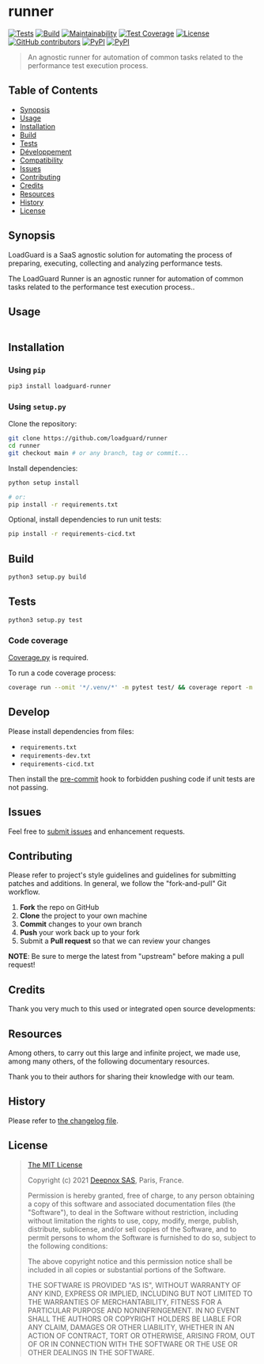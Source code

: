 # runner[![Tests](https://github.com/loadguard/runner/actions/workflows/tests.yml/badge.svg)](https://github.com/loadguard/runner/actions/workflows/tests.yml)[![Build](https://github.com/loadguard/runner/actions/workflows/build.yml/badge.svg)](https://github.com/loadguard/runner/actions/workflows/build.yml)[![Maintainability](https://api.codeclimate.com/v1/badges/80c0008dcf97f64e58c4/maintainability)](https://codeclimate.com/github/loadguard/runner/maintainability)[![Test Coverage](https://api.codeclimate.com/v1/badges/80c0008dcf97f64e58c4/test_coverage)](https://codeclimate.com/github/loadguard/runner/test_coverage)[![License](https://img.shields.io/github/license/loadguard/runner.svg)](https://github.com/loadguard/runner/blob/main/LICENSE)[![GitHub contributors](https://img.shields.io/github/contributors/loadguard/runner.svg)](https://github.com/loadguard/runner/graphs/contributors)[![PyPI](https://img.shields.io/pypi/v/loadguard-runner.svg)](https://pypi.org/project/loadguard-runner/)[![PyPI](https://img.shields.io/pypi/pyversions/loadguard-runner.svg)](https://pypi.org/project/loadguard-runner/)<!--[![codecov](https://codecov.io/gh/loadguard/runner/branch/devel/graph/badge.svg?token=IGALD1N09C)](https://codecov.io/gh/loadguard/runner)-->> An agnostic runner for automation of common tasks related to the performance test execution process.## Table of Contents* [Synopsis](#synopsis)* [Usage](#usage)* [Installation](#installation)* [Build](#build)* [Tests](#tests)* [Développement](#develop)* [Compatibility](#compatibility)* [Issues](#issues)* [Contributing](#contributing)* [Credits](#credits)* [Resources](#resources)* [History](#history)* [License](#license)## <a name="synopsis">Synopsis</a>LoadGuard is a SaaS agnostic solution for automating the process of preparing, executing, collecting and analyzing performance tests.The LoadGuard Runner is an agnostic runner for automation of common tasks related to the performance test execution process..## <a name="usage">Usage</a>```python```## <a name="installation">Installation</a>### Using `pip````bashpip3 install loadguard-runner```### Using `setup.py`Clone the repository:```bashgit clone https://github.com/loadguard/runnercd runnergit checkout main # or any branch, tag or commit...```Install dependencies:```bashpython setup install# or:pip install -r requirements.txt```Optional, install dependencies to run unit tests:```bashpip install -r requirements-cicd.txt```## <a name="build">Build</a>```bashpython3 setup.py build```## <a name="tests">Tests</a>```bashpython3 setup.py test```### Code coverage[Coverage.py](https://coverage.readthedocs.io/en/latest/) is required.To run a code coverage process:```bashcoverage run --omit '*/.venv/*' -m pytest test/ && coverage report -m```## DevelopPlease install dependencies from files:- `requirements.txt`- `requirements-dev.txt`- `requirements-cicd.txt`Then install the [pre-commit](https://pre-commit.com/) hook to forbidden pushing code if unit tests are not passing.## <a name="issues"> Issues</a>Feel free to [submit issues](https://github.com/loadguard/runner/issues) and enhancement requests.## <a name="contributing">Contributing</a>Please refer to project's style guidelines and guidelines for submitting patches and additions. In general, we follow the "fork-and-pull" Git workflow.1. **Fork** the repo on GitHub2. **Clone** the project to your own machine3. **Commit** changes to your own branch4. **Push** your work back up to your fork5. Submit a **Pull request** so that we can review your changes**NOTE**: Be sure to merge the latest from "upstream" before making a pull request!## <a name="credits">Credits</a>Thank you very much to this used or integrated open source developments:## <a name="resources">Resources</a>Among others, to carry out this large and infinite project, we made use, among many others, of the following documentary resources.Thank you to their authors for sharing their knowledge with our team.## <a name="history">History</a>Please refer to [the changelog file](CHANGELOG.md).## <a name="license">License</a>>> [The MIT License](https://opensource.org/licenses/MIT)>> Copyright (c) 2021 [Deepnox SAS](https://deepnox.io/), Paris, France.>> Permission is hereby granted, free of charge, to any person obtaining a copy> of this software and associated documentation files (the "Software"), to deal> in the Software without restriction, including without limitation the rights> to use, copy, modify, merge, publish, distribute, sublicense, and/or sell> copies of the Software, and to permit persons to whom the Software is> furnished to do so, subject to the following conditions:>> The above copyright notice and this permission notice shall be included in all> copies or substantial portions of the Software.>> THE SOFTWARE IS PROVIDED "AS IS", WITHOUT WARRANTY OF ANY KIND, EXPRESS OR> IMPLIED, INCLUDING BUT NOT LIMITED TO THE WARRANTIES OF MERCHANTABILITY,> FITNESS FOR A PARTICULAR PURPOSE AND NONINFRINGEMENT. IN NO EVENT SHALL THE>AUTHORS OR COPYRIGHT HOLDERS BE LIABLE FOR ANY CLAIM, DAMAGES OR OTHER> LIABILITY, WHETHER IN AN ACTION OF CONTRACT, TORT OR OTHERWISE, ARISING FROM,> OUT OF OR IN CONNECTION WITH THE SOFTWARE OR THE USE OR OTHER DEALINGS IN THE> SOFTWARE.>